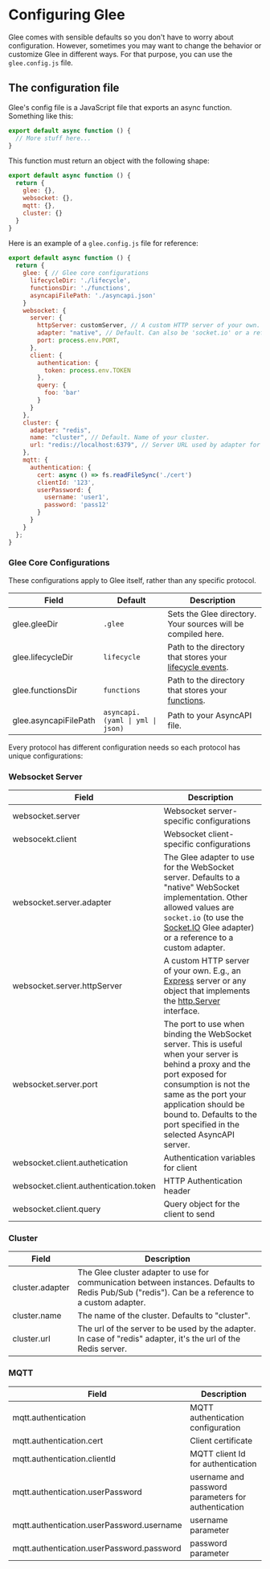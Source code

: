 # Configuring Glee

Glee comes with sensible defaults so you don't have to worry about configuration. However, sometimes you may want to change the behavior or customize Glee in different ways. For that purpose, you can use the `glee.config.js` file.

## The configuration file

Glee's config file is a JavaScript file that exports an async function. Something like this:

```js
export default async function () {
  // More stuff here...
}
```

This function must return an object with the following shape:

```js
export default async function () {
  return {
    glee: {},
    websocket: {},
    mqtt: {},
    cluster: {}
  }
}

```

Here is an example of a `glee.config.js` file for reference:

```js
export default async function () {
  return {
    glee: { // Glee core configurations
      lifecycleDir: './lifecycle',
      functionsDir: './functions',
      asyncapiFilePath: './asyncapi.json'
    }
    websocket: {
      server: {
        httpServer: customServer, // A custom HTTP server of your own.
        adapter: "native", // Default. Can also be 'socket.io' or a reference to a custom adapter.
        port: process.env.PORT,
      },
      client: {
        authentication: {
          token: process.env.TOKEN
        },
        query: {
          foo: 'bar'
        }
      }
    },
    cluster: {
      adapter: "redis",
      name: "cluster", // Default. Name of your cluster.
      url: "redis://localhost:6379", // Server URL used by adapter for clustering
    },
    mqtt: {
      authentication: {
        cert: async () => fs.readFileSync('./cert')
        clientId: '123',
        userPassword: {
          username: 'user1',
          password: 'pass12'
        }
      }
    }
  };
}
```
### Glee Core Configurations

These configurations apply to Glee itself, rather than any specific protocol.

|Field|Default|Description|
|--|--|--|
|glee.gleeDir|`.glee`|Sets the Glee directory. Your sources will be compiled here.|
|glee.lifecycleDir|`lifecycle`|Path to the directory that stores your [lifecycle events](./lifecycle-events.md).|
|glee.functionsDir|`functions`| Path to the directory that stores your [functions](./functions.md).|
|glee.asyncapiFilePath|`asyncapi.(yaml \| yml \| json)`| Path to your AsyncAPI file. |


Every protocol has different configuration needs so each protocol has unique configurations:

### Websocket Server

|Field|Description|
|--|--|
|websocket.server|Websocket server-specific configurations|
|websocekt.client|Websocket client-specific configurations|
|websocket.server.adapter| The Glee adapter to use for the WebSocket server. Defaults to a "native" WebSocket implementation. Other allowed values are `socket.io` (to use the [Socket.IO](https://socket.io/) Glee adapter) or a reference to a custom adapter.|
|websocket.server.httpServer|  A custom HTTP server of your own. E.g., an [Express](https://expressjs.com/en/4x/api.html) server or any object that implements the [http.Server](https://nodejs.org/api/http.html#http_class_http_server) interface.   |
|websocket.server.port| The port to use when binding the WebSocket server. This is useful when your server is behind a proxy and the port exposed for consumption is not the same as the port your application should be bound to. Defaults to the port specified in the selected AsyncAPI server.|
|websocket.client.authetication| Authentication variables for client|
|websocket.client.authentication.token| HTTP Authentication header|
|websocket.client.query| Query object for the client to send

### Cluster

|Field|Description|
|--|--|
|cluster.adapter| The Glee cluster adapter to use for communication between instances. Defaults to Redis Pub/Sub ("redis"). Can be a reference to a custom adapter.|
|cluster.name|The name of the cluster. Defaults to "cluster".|
|cluster.url|The url of the server to be used by the adapter. In case of "redis" adapter, it's the url of the Redis server.|

### MQTT

|Field|Description|
|---|---|
|mqtt.authentication| MQTT authentication configuration|
|mqtt.authentication.cert| Client certificate
|mqtt.authentication.clientId| MQTT client Id for authentication
|mqtt.authentication.userPassword| username and password parameters for authentication|
|mqtt.authentication.userPassword.username| username parameter
|mqtt.authentication.userPassword.password| password parameter
